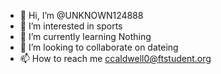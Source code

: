 - 👋 Hi, I’m @UNKNOWN124888
- 👀 I’m interested in sports 
- 🌱 I’m currently learning Nothing 
- 💞️ I’m looking to collaborate on dateing
- 📫 How to reach me ccaldwell0@ftstudent.org
  

<!---
UNKNOWN124888/UNKNOWN124888 is a ✨ special ✨ repository because its `README.md` (this file) appears on your GitHub profile.
You can click the Preview link to take a look at your changes.
--->
